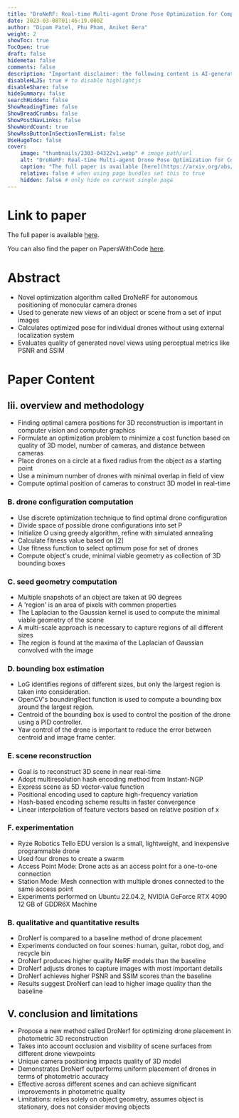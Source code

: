 ```yaml
---
title: "DroNeRF: Real-time Multi-agent Drone Pose Optimization for Computing Neural Radiance Fields"
date: 2023-03-08T01:46:19.000Z
author: "Dipam Patel, Phu Pham, Aniket Bera"
weight: 2
showToc: true
TocOpen: true
draft: false
hidemeta: false
comments: false
description: "Important disclaimer: the following content is AI-generated, please make sure to fact check the presented information by reading the full paper."
disableHLJS: true # to disable highlightjs
disableShare: false
hideSummary: false
searchHidden: false
ShowReadingTime: false
ShowBreadCrumbs: false
ShowPostNavLinks: false
ShowWordCount: true
ShowRssButtonInSectionTermList: false
UseHugoToc: false
cover:
    image: "thumbnails/2303-04322v1.webp" # image path/url
    alt: "DroNeRF: Real-time Multi-agent Drone Pose Optimization for Computing Neural Radiance Fields" # alt text
    caption: "The full paper is available [here](https://arxiv.org/abs/2303.04322)." # display caption under cover
    relative: false # when using page bundles set this to true
    hidden: false # only hide on current single page
---
```


# Link to paper
The full paper is available [here](https://arxiv.org/abs/2303.04322).

You can also find the paper on PapersWithCode [here](https://paperswithcode.com/paper/dronerf-real-time-multi-agent-drone-pose).

# Abstract
- Novel optimization algorithm called DroNeRF for autonomous positioning of monocular camera drones
- Used to generate new views of an object or scene from a set of input images
- Calculates optimized pose for individual drones without using external localization system
- Evaluates quality of generated novel views using perceptual metrics like PSNR and SSIM

# Paper Content

## Iii. overview and methodology
- Finding optimal camera positions for 3D reconstruction is important in computer vision and computer graphics
- Formulate an optimization problem to minimize a cost function based on quality of 3D model, number of cameras, and distance between cameras
- Place drones on a circle at a fixed radius from the object as a starting point
- Use a minimum number of drones with minimal overlap in field of view
- Compute optimal position of cameras to construct 3D model in real-time

### B. drone configuration computation
- Use discrete optimization technique to find optimal drone configuration
- Divide space of possible drone configurations into set P
- Initialize O using greedy algorithm, refine with simulated annealing
- Calculate fitness value based on [2]
- Use fitness function to select optimum pose for set of drones
- Compute object's crude, minimal viable geometry as collection of 3D bounding boxes

### C. seed geometry computation
- Multiple snapshots of an object are taken at 90 degrees
- A 'region' is an area of pixels with common properties
- The Laplacian to the Gaussian kernel is used to compute the minimal viable geometry of the scene
- A multi-scale approach is necessary to capture regions of all different sizes
- The region is found at the maxima of the Laplacian of Gaussian convolved with the image

### D. bounding box estimation
- LoG identifies regions of different sizes, but only the largest region is taken into consideration.
- OpenCV's boundingRect function is used to compute a bounding box around the largest region.
- Centroid of the bounding box is used to control the position of the drone using a PID controller.
- Yaw control of the drone is important to reduce the error between centroid and image frame center.

### E. scene reconstruction
- Goal is to reconstruct 3D scene in near real-time
- Adopt multiresolution hash encoding method from Instant-NGP
- Express scene as 5D vector-value function
- Positional encoding used to capture high-frequency variation
- Hash-based encoding scheme results in faster convergence
- Linear interpolation of feature vectors based on relative position of x

### F. experimentation
- Ryze Robotics Tello EDU version is a small, lightweight, and inexpensive programmable drone
- Used four drones to create a swarm
- Access Point Mode: Drone acts as an access point for a one-to-one connection
- Station Mode: Mesh connection with multiple drones connected to the same access point
- Experiments performed on Ubuntu 22.04.2, NVIDIA GeForce RTX 4090 12 GB of GDDR6X Machine

### B. qualitative and quantitative results
- DroNerf is compared to a baseline method of drone placement
- Experiments conducted on four scenes: human, guitar, robot dog, and recycle bin
- DroNerf produces higher quality NeRF models than the baseline
- DroNerf adjusts drones to capture images with most important details
- DroNerf achieves higher PSNR and SSIM scores than the baseline
- Results suggest DroNerf can lead to higher image quality than the baseline

## V. conclusion and limitations
- Propose a new method called DroNerf for optimizing drone placement in photometric 3D reconstruction
- Takes into account occlusion and visibility of scene surfaces from different drone viewpoints
- Unique camera positioning impacts quality of 3D model
- Demonstrates DroNerf outperforms uniform placement of drones in terms of photometric accuracy
- Effective across different scenes and can achieve significant improvements in photometric quality
- Limitations: relies solely on object geometry, assumes object is stationary, does not consider moving objects

